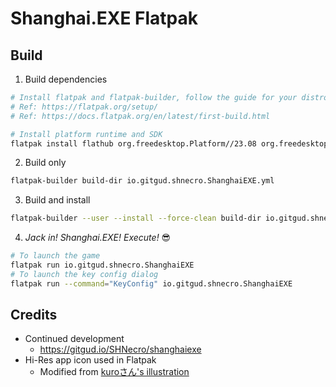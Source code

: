 # Shanghai.EXE Flatpak
## Build
1. Build dependencies
```bash
# Install flatpak and flatpak-builder, follow the guide for your distro
# Ref: https://flatpak.org/setup/
# Ref: https://docs.flatpak.org/en/latest/first-build.html

# Install platform runtime and SDK
flatpak install flathub org.freedesktop.Platform//23.08 org.freedesktop.Sdk//23.08
```
2. Build only
```bash
flatpak-builder build-dir io.gitgud.shnecro.ShanghaiEXE.yml
```
3. Build and install
```bash
flatpak-builder --user --install --force-clean build-dir io.gitgud.shnecro.ShanghaiEXE.yml
```
4. _Jack in! Shanghai.EXE! Execute!_ 😎
```bash
# To launch the game
flatpak run io.gitgud.shnecro.ShanghaiEXE
# To launch the key config dialog
flatpak run --command="KeyConfig" io.gitgud.shnecro.ShanghaiEXE
```

## Credits
- Continued development
  - https://gitgud.io/SHNecro/shanghaiexe
- Hi-Res app icon used in Flatpak
  - Modified from [kuroさん's illustration](https://seiga.nicovideo.jp/seiga/im6716478)
